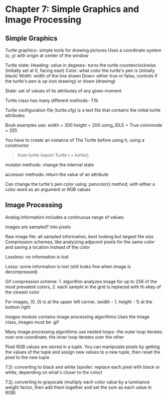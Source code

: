 # Chapter 7: Simple Graphics and Image Processing

## Simple Graphics

Turtle graphics- simple tools for drawing pictures
Uses a coordinate system (x, y) with origin at center of the window

Turtle state:
Heading: value in degrees- turns the turtle counterclockwise (initially set at 0, facing east)
Color: what color the turtle's pen is (initially black)
Width: width of the line drawn
Down: either true or false, controls if the turtle's pen is up (not drawing) or down (drawing)

State: set of values of its attributes of any given moment

Turtle class has many different methods- 7.1b

Turtle configuration file (turtle.cfg) is a text file that contains the initial turtle attributes

Book examples use:
width = 300
height = 200
using_IDLE = True
colormode = 255

You have to create an instance of The Turtle before using it, using a constructor

> from turtle import Turtle
> t = turtle()

mutator methods: change the internal state

accessor methods: return the value of an attribute

Can change the turtle's pen color using .pencolor() method, with either a color word as an argument or RGB values

## Image Processing

Analog information includes a continuous range of values

images are sampled? into pixels

Raw image file: all sampled information, best looking but largest file size
Compression schemes, like analyizing adjacent pixels for the same color and saving a location instead of the color

Lossless: no information is lost

Lossy: some information is lost (still looks fine when image is decompressed)

Gif compression scheme: 1. algorithm analyzes image for up to 256 of the most prevalent colors, 2. each sample in the grid is replaced with th ekey of the closest color

For images, (0, 0) is at the upper left corner, (width - 1, height - 1) at the bottom right

*images* module contains image processing algorithms
Uses the Image class, images must be .gif

Many image processing algorithms use nested loops- the outer loop iterates over one coordinate, the inner loop iterates over the other

Pixel RGB values are stored in a tuple. You can manipulate pixels by getting the values of the tuple and assign new values to a new tuple, then reset the pixel to the new tuple

7.2i: converting to black and white (spoiler: replace each pixel with black or white, depending on what's closer to the color)

7.2j: converting to grayscale (multiply each color value by a luminance weight factor, then add them together and set the sum as each value in RGB)